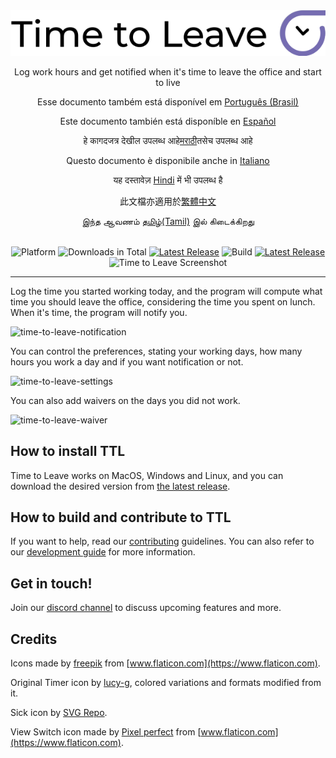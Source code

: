 <div align="center">
  <img src="assets/timetoleave.png" alt="Time to Leave Logo">

  <p>Log work hours and get notified when it's time to leave the office and start to live</p>
  <p>Esse documento também está disponível em <a href="docs/README-pt-BR.md">Português (Brasil)</a></p>
  <p>Este documento también está disponíble en <a href="docs/README-es.md">Español</a></p>
  <p>हे कागदजत्र देखील उपलब्ध आहे<a href="docs/README-mr.md">मराठी</a>तसेच उपलब्ध आहे</p>
  <p>Questo documento è disponibile anche in <a href="docs/README-it.md">Italiano</a></p>

  <p>यह दस्तावेज़ <a href="docs/README-hi.md">Hindi</a> में भी उपलब्ध है </p>

  <p>此文檔亦適用於<a href="docs/README-zh-TW.md">繁體中文</a></p>

  <p>இந்த ஆவணம் <a href="docs/README-ta.md">
தமிழ்(Tamil)</a> இல் கிடைக்கிறது </p>

  <br/>

<img src="https://img.shields.io/badge/platforms-Windows%20%7C%20MacOS%20%7C%20Linux-green" alt="Platform">
<img src="https://img.shields.io/github/downloads/thamara/time-to-leave/total" alt="Downloads in Total">
<a href="https://github.com/thamara/time-to-leave/releases/tag/v.1.5.5"><img src="https://img.shields.io/github/v/release/thamara/time-to-leave" alt="Latest Release"></a>
<img src="https://img.shields.io/github/workflow/status/thamara/time-to-leave/Code%20Coverage" alt="Build">
<a href="http://makeapullrequest.com/"><img src="https://img.shields.io/badge/PRs-welcome-purple" alt="Latest Release"></a>

   <br/>

  <img src="https://user-images.githubusercontent.com/3754225/94519528-4e549900-0248-11eb-8872-b6fb2d47f43c.jpg" alt="Time to Leave Screenshot">

  <br/>

</div>

---

Log the time you started working today, and the program will compute what time you should leave the office, considering the time you spent on lunch. When it's time, the program will notify you.

![time-to-leave-notification](https://user-images.githubusercontent.com/3754225/94519526-4dbc0280-0248-11eb-9738-ffae936cfa4a.jpg)

You can control the preferences, stating your working days, how many hours you work a day and if you want notification or not.

![time-to-leave-settings](https://user-images.githubusercontent.com/3754225/94519531-4eed2f80-0248-11eb-9303-78f9abe69201.jpg)

You can also add waivers on the days you did not work.

![time-to-leave-waiver](https://user-images.githubusercontent.com/3754225/94762058-4e79a380-03c4-11eb-8f28-1c480dbf8b5c.png)

## How to install TTL

Time to Leave works on MacOS, Windows and Linux, and you can download the desired version from [the latest release](https://github.com/thamara/time-to-leave/releases/tag/v.1.5.5).

## How to build and contribute to TTL

If you want to help, read our [contributing](CONTRIBUTING.md) guidelines.
You can also refer to our [development guide](DEVELOPMENT.md) for more information.

## Get in touch!

Join our [discord channel](https://discord.gg/P3KkEF5) to discuss upcoming features and more.

## Credits

Icons made by [freepik](https://www.flaticon.com/authors/freepik) from [www.flaticon.com](https://www.flaticon.com).

Original Timer icon by [lucy-g](https://icon-icons.com/icon/timer/121243), colored variations and formats modified from it.

Sick icon by [SVG Repo](https://www.svgrepo.com/svg/271898/sick).

View Switch icon made by [Pixel perfect](https://www.flaticon.com/authors/pixel-perfect) from [www.flaticon.com](https://www.flaticon.com).
